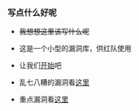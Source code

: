 ### 写点什么好呢

- ~~我想想这里该写什么呢~~

- 这是一个小型的漏洞库，供红队使用
- 让我们[开始](/hvv-2023/wiki/)吧

- 乱七八糟的漏洞看[这里](/hvv-2023/wiki/)

- 重点漏洞看[这里](/hvv-2023/wiki/重点漏洞.md)
